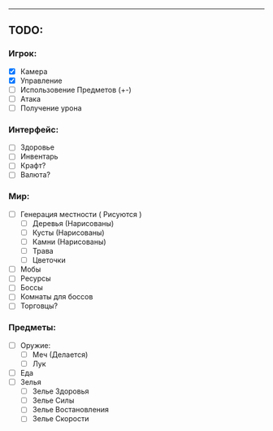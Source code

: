 <br>

---

## TODO:
### Игрок:
- [x] Камера
- [x] Управление
- [ ] Использовение Предметов (+-)
- [ ] Атака
- [ ] Получение урона
### Интерфейс:
- [ ] Здоровье
- [ ] Инвентарь
- [ ] Крафт?
- [ ] Валюта?
### Мир:
- [ ] Генерация местности ( Рисуются )
  - [ ] Деревья (Нарисованы)
  - [ ] Кусты (Нарисованы)
  - [ ] Камни (Нарисованы)
  - [ ] Трава
  - [ ] Цветочки 
- [ ] Мобы
- [ ] Ресурсы
- [ ] Боссы
- [ ] Комнаты для боссов
- [ ] Торговцы?
### Предметы:
- [ ] Оружие:
  - [ ] Меч (Делается)
  - [ ] Лук
- [ ] Еда
- [ ] Зелья
  - [ ] Зелье Здоровья
  - [ ] Зелье Силы
  - [ ] Зелье Востановления
  - [ ] Зелье Скорости

